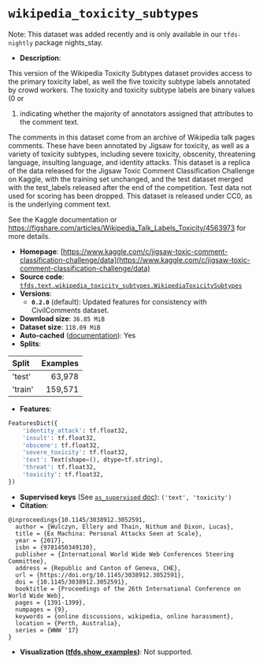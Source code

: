 <div itemscope itemtype="http://schema.org/Dataset">
  <div itemscope itemprop="includedInDataCatalog" itemtype="http://schema.org/DataCatalog">
    <meta itemprop="name" content="TensorFlow Datasets" />
  </div>

  <meta itemprop="name" content="wikipedia_toxicity_subtypes" />
  <meta itemprop="description" content="This version of the Wikipedia Toxicity Subtypes dataset provides access to the&#10;primary toxicity label, as well the five toxicity subtype labels annotated by&#10;crowd workers. The toxicity and toxicity subtype labels are binary values&#10;(0 or 1) indicating whether the majority of annotators assigned that&#10;attributes to the comment text.&#10;&#10;The comments in this dataset come from an archive of Wikipedia talk pages&#10;comments. These have been annotated by Jigsaw for toxicity, as well as a variety&#10;of toxicity subtypes, including severe toxicity, obscenity, threatening&#10;language, insulting language, and identity attacks. This dataset is a replica of&#10;the data released for the Jigsaw Toxic Comment Classification Challenge on&#10;Kaggle, with the training set unchanged, and the test dataset merged with the&#10;test_labels released after the end of the competition. Test data not used for&#10;scoring has been dropped. This dataset is released under CC0, as is the&#10;underlying comment text.&#10;&#10;See the Kaggle documentation or&#10;https://figshare.com/articles/Wikipedia_Talk_Labels_Toxicity/4563973 for more&#10;details.&#10;&#10;To use this dataset:&#10;&#10;```python&#10;import tensorflow_datasets as tfds&#10;&#10;ds = tfds.load(&#x27;wikipedia_toxicity_subtypes&#x27;, split=&#x27;train&#x27;)&#10;for ex in ds.take(4):&#10;  print(ex)&#10;```&#10;&#10;See [the guide](https://www.tensorflow.org/datasets/overview) for more&#10;informations on [tensorflow_datasets](https://www.tensorflow.org/datasets).&#10;&#10;" />
  <meta itemprop="url" content="https://www.tensorflow.org/datasets/catalog/wikipedia_toxicity_subtypes" />
  <meta itemprop="sameAs" content="https://www.kaggle.com/c/jigsaw-toxic-comment-classification-challenge/data" />
  <meta itemprop="citation" content="@inproceedings{10.1145/3038912.3052591,&#10;  author = {Wulczyn, Ellery and Thain, Nithum and Dixon, Lucas},&#10;  title = {Ex Machina: Personal Attacks Seen at Scale},&#10;  year = {2017},&#10;  isbn = {9781450349130},&#10;  publisher = {International World Wide Web Conferences Steering Committee},&#10;  address = {Republic and Canton of Geneva, CHE},&#10;  url = {https://doi.org/10.1145/3038912.3052591},&#10;  doi = {10.1145/3038912.3052591},&#10;  booktitle = {Proceedings of the 26th International Conference on World Wide Web},&#10;  pages = {1391-1399},&#10;  numpages = {9},&#10;  keywords = {online discussions, wikipedia, online harassment},&#10;  location = {Perth, Australia},&#10;  series = {WWW &#x27;17}&#10;}" />
</div>

# `wikipedia_toxicity_subtypes`

Note: This dataset was added recently and is only available in our
`tfds-nightly` package
<span class="material-icons" title="Available only in the tfds-nightly package">nights_stay</span>.

*   **Description**:

This version of the Wikipedia Toxicity Subtypes dataset provides access to the
primary toxicity label, as well the five toxicity subtype labels annotated by
crowd workers. The toxicity and toxicity subtype labels are binary values (0 or
1) indicating whether the majority of annotators assigned that attributes to the
comment text.

The comments in this dataset come from an archive of Wikipedia talk pages
comments. These have been annotated by Jigsaw for toxicity, as well as a variety
of toxicity subtypes, including severe toxicity, obscenity, threatening
language, insulting language, and identity attacks. This dataset is a replica of
the data released for the Jigsaw Toxic Comment Classification Challenge on
Kaggle, with the training set unchanged, and the test dataset merged with the
test_labels released after the end of the competition. Test data not used for
scoring has been dropped. This dataset is released under CC0, as is the
underlying comment text.

See the Kaggle documentation or
https://figshare.com/articles/Wikipedia_Talk_Labels_Toxicity/4563973 for more
details.

*   **Homepage**:
    [https://www.kaggle.com/c/jigsaw-toxic-comment-classification-challenge/data](https://www.kaggle.com/c/jigsaw-toxic-comment-classification-challenge/data)
*   **Source code**:
    [`tfds.text.wikipedia_toxicity_subtypes.WikipediaToxicitySubtypes`](https://github.com/tensorflow/datasets/tree/master/tensorflow_datasets/text/wikipedia_toxicity_subtypes.py)
*   **Versions**:
    *   **`0.2.0`** (default): Updated features for consistency with
        CivilComments dataset.
*   **Download size**: `36.85 MiB`
*   **Dataset size**: `118.09 MiB`
*   **Auto-cached**
    ([documentation](https://www.tensorflow.org/datasets/performances#auto-caching)):
    Yes
*   **Splits**:

Split   | Examples
:------ | -------:
'test'  | 63,978
'train' | 159,571

*   **Features**:

```python
FeaturesDict({
    'identity_attack': tf.float32,
    'insult': tf.float32,
    'obscene': tf.float32,
    'severe_toxicity': tf.float32,
    'text': Text(shape=(), dtype=tf.string),
    'threat': tf.float32,
    'toxicity': tf.float32,
})
```

*   **Supervised keys** (See
    [`as_supervised` doc](https://www.tensorflow.org/datasets/api_docs/python/tfds/load#args)):
    `('text', 'toxicity')`
*   **Citation**:

```
@inproceedings{10.1145/3038912.3052591,
  author = {Wulczyn, Ellery and Thain, Nithum and Dixon, Lucas},
  title = {Ex Machina: Personal Attacks Seen at Scale},
  year = {2017},
  isbn = {9781450349130},
  publisher = {International World Wide Web Conferences Steering Committee},
  address = {Republic and Canton of Geneva, CHE},
  url = {https://doi.org/10.1145/3038912.3052591},
  doi = {10.1145/3038912.3052591},
  booktitle = {Proceedings of the 26th International Conference on World Wide Web},
  pages = {1391-1399},
  numpages = {9},
  keywords = {online discussions, wikipedia, online harassment},
  location = {Perth, Australia},
  series = {WWW '17}
}
```

*   **Visualization
    ([tfds.show_examples](https://www.tensorflow.org/datasets/api_docs/python/tfds/visualization/show_examples))**:
    Not supported.
